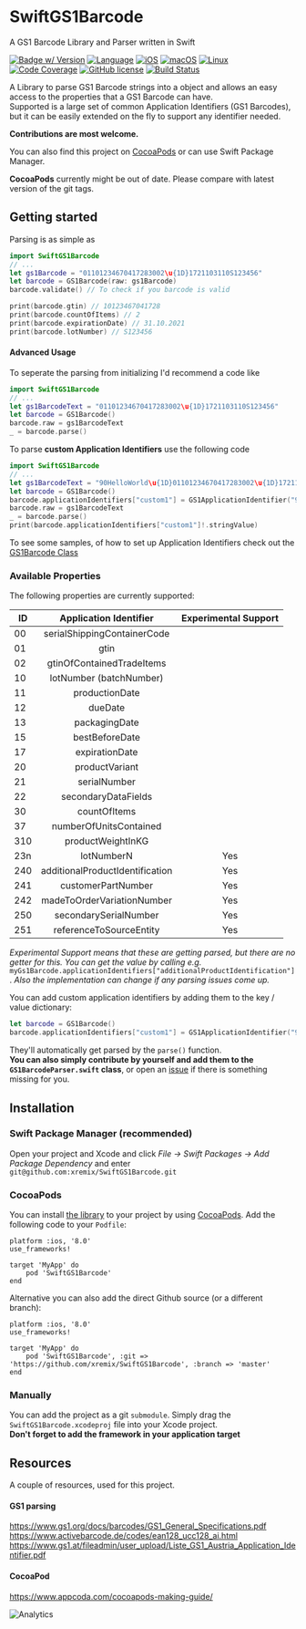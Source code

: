 # SwiftGS1Barcode
A GS1 Barcode Library and Parser written in Swift

[![Badge w/ Version](https://cocoapod-badges.herokuapp.com/v/SwiftGS1Barcode/badge.png)](https://cocoadocs.org/docsets/SwiftGS1Barcode)
[![Language](https://img.shields.io/badge/language-swift%205-1b7cb9.svg)](https://img.shields.io/badge/language-swift%205-1b7cb9.svg)
[![iOS](https://img.shields.io/badge/iOS-8.0%2B-1b7cb9.svg)](https://img.shields.io/badge/iOS-9.0%2B-1b7cb9.svg)
[![macOS](https://img.shields.io/badge/macOS-Yes-1b7cb9.svg)](https://img.shields.io/badge/iOS-9.0%2B-1b7cb9.svg)
[![Linux](https://img.shields.io/badge/Linux-Yes-1b7cb9.svg)](https://img.shields.io/badge/iOS-9.0%2B-1b7cb9.svg)
[![Code Coverage](https://img.shields.io/badge/Code%20Coverage-97%25-green.svg)](https://img.shields.io/badge/Code%20Coverage-97%25-green.svg)
[![GitHub license](https://img.shields.io/badge/license-MIT-blue.svg)](https://raw.githubusercontent.com/xremix/SwiftGS1Barcode/master/LICENSE)
[![Build Status](https://travis-ci.org/xremix/SwiftGS1Barcode.svg?branch=master)](https://travis-ci.org/xremix/SwiftGS1Barcode)

A Library to parse GS1 Barcode strings into a object and allows an easy access to the properties that a GS1 Barcode can have.  
Supported is a large set of common Application Identifiers (GS1 Barcodes), but it can be easily extended on the fly to support any identifier needed.

**Contributions are most welcome.**

You can also find this project on [CocoaPods](https://cocoapods.org/pods/SwiftGS1Barcode) or can use Swift Package Manager.

**CocoaPods** currently might be out of date. Please compare with latest version of the git tags.

## Getting started
Parsing is as simple as

```Swift
import SwiftGS1Barcode
// ...
let gs1Barcode = "01101234670417283002\u{1D}1721103110S123456"
let barcode = GS1Barcode(raw: gs1Barcode)
barcode.validate() // To check if you barcode is valid

print(barcode.gtin) // 10123467041728
print(barcode.countOfItems) // 2
print(barcode.expirationDate) // 31.10.2021
print(barcode.lotNumber) // S123456
```
#### Advanced Usage

To seperate the parsing from initializing I'd recommend a code like

```Swift
import SwiftGS1Barcode
// ...
let gs1BarcodeText = "01101234670417283002\u{1D}1721103110S123456"
let barcode = GS1Barcode()
barcode.raw = gs1BarcodeText
_ = barcode.parse()
```

To parse **custom Application Identifiers** use the following code

```Swift
import SwiftGS1Barcode
// ...
let gs1BarcodeText = "90HelloWorld\u{1D}01101234670417283002\u{1D}1721103110S123456"
let barcode = GS1Barcode()
barcode.applicationIdentifiers["custom1"] = GS1ApplicationIdentifier("90", length: 30, type: .String, dynamicLength: true)
barcode.raw = gs1BarcodeText
_ = barcode.parse()
print(barcode.applicationIdentifiers["custom1"]!.stringValue)
```
To see some samples, of how to set up Application Identifiers check out the [GS1Barcode Class](https://github.com/xremix/SwiftGS1Barcode/blob/master/SwiftGS1Barcode/GS1Barcode.swift#L19)

### Available Properties
The following properties are currently supported:


| ID | Application Identifier | Experimental Support |
|----|:-------------:|:-------------:|
| 00 | serialShippingContainerCode |          |
| 01 | gtin               |          |
| 02 | gtinOfContainedTradeItems |          |
| 10 | lotNumber (batchNumber) |          |
| 11 | productionDate     |          |
| 12 | dueDate            |          |
| 13 | packagingDate      |          |
| 15 | bestBeforeDate     |          |
| 17 | expirationDate     |          |
| 20 | productVariant     |          |
| 21 | serialNumber       |          |
| 22 | secondaryDataFields |          |
| 30 | countOfItems  |          |
| 37 | numberOfUnitsContained |          |
| 310 | productWeightInKG |          |
| 23n | lotNumberN | Yes |
| 240 | additionalProductIdentification | Yes |
| 241 | customerPartNumber | Yes |
| 242 | madeToOrderVariationNumber | Yes |
| 250 | secondarySerialNumber | Yes |
| 251 | referenceToSourceEntity | Yes |

*Experimental Support means that these are getting parsed, but there are no getter for this. You can get the value by calling e.g.* `myGs1Barcode.applicationIdentifiers["additionalProductIdentification"]`. *Also the implementation can change if any parsing issues come up.*

You can add custom application identifiers by adding them to the key / value dictionary:
```Swift
let barcode = GS1Barcode()
barcode.applicationIdentifiers["custom1"] = GS1ApplicationIdentifier("90", length: 30, type: .String, dynamicLength: true)
```
They'll automatically get parsed by the `parse()` function.  
**You can also simply contribute by yourself and add them to the `GS1BarcodeParser.swift` class**, or open an [issue](https://github.com/xremix/SwiftGS1Barcode/issues/new) if there is something missing for you.

## Installation

### Swift Package Manager (recommended)

Open your project and Xcode and click *File -> Swift Packages -> Add Package Dependency* and enter `git@github.com:xremix/SwiftGS1Barcode.git`

### CocoaPods
You can install [the library](https://cocoapods.org/pods/SwiftGS1Barcode) to your project by using [CocoaPods](https://cocoapods.org). Add the following code to your `Podfile`:
```
platform :ios, '8.0'
use_frameworks!

target 'MyApp' do
	pod 'SwiftGS1Barcode'
end
```
Alternative you can also add the direct Github source (or a different branch):
```
platform :ios, '8.0'
use_frameworks!

target 'MyApp' do
	pod 'SwiftGS1Barcode', :git => 'https://github.com/xremix/SwiftGS1Barcode', :branch => 'master'
end
```

### Manually
You can add the project as a git `submodule`. Simply drag the `SwiftGS1Barcode.xcodeproj` file into your Xcode project.  
**Don't forget to add the framework in your application target**

## Resources
A couple of resources, used for this project.

#### GS1 parsing
https://www.gs1.org/docs/barcodes/GS1_General_Specifications.pdf
https://www.activebarcode.de/codes/ean128_ucc128_ai.html
https://www.gs1.at/fileadmin/user_upload/Liste_GS1_Austria_Application_Identifier.pdf

#### CocoaPod
https://www.appcoda.com/cocoapods-making-guide/


![Analytics](https://ga-beacon.appspot.com/UA-40522413-9/SwiftGS1Barcode/readme?pixel)
